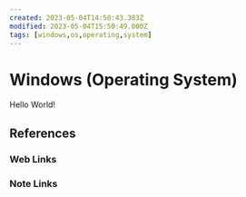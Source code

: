 ```yaml
---
created: 2023-05-04T14:50:43.383Z
modified: 2023-05-04T15:50:49.000Z
tags: [windows,os,operating,system]
---
```

# Windows (Operating System)

Hello World!

## References

### Web Links

<!-- Hidden References -->

### Note Links

<!-- Hidden References -->

